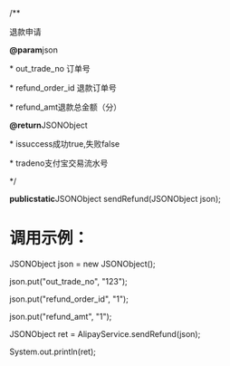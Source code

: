 /\*\*

退款申请

**@param**json

\*  out\_trade\_no 订单号

\* refund\_order\_id 退款订单号

\*  refund\_amt退款总金额（分）

**@return**JSONObject

\*  issuccess成功true,失败false

\*  tradeno支付宝交易流水号

\*/

**publicstatic**JSONObject sendRefund\(JSONObject json\);

# **调用示例：**

JSONObject json = new JSONObject\(\);

json.put\("out\_trade\_no", "123"\);

json.put\("refund\_order\_id", "1"\);

json.put\("refund\_amt", "1"\);

JSONObject ret = AlipayService.sendRefund\(json\);

System.out.println\(ret\);


